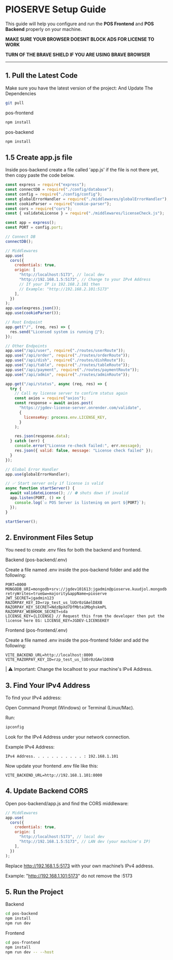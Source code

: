 # PIOSERVE Setup Guide

This guide will help you configure and run the **POS Frontend** and **POS Backend** properly on your machine.

**MAKE SURE YOUR BROWSER DOESNT BLOCK ADS FOR LICENSE TO WORK**

**TURN OF THE BRAVE SHIELD IF YOU ARE USING BRAVE BROWSER**

---

## 1. Pull the Latest Code

Make sure you have the latest version of the project:
And Update The Dependencies

```bash
git pull
```

pos-frontend

```bash
npm install
```

pos-backend

```bash
npm install
```

## 1.5 Create app.js file

Inside pos-backend create a file called 'app.js' if the file is not there yet, then copy paste the code below.

```js
const express = require("express");
const connectDB = require("./config/database");
const config = require("./config/config");
const globalErrorHandler = require("./middlewares/globalErrorHandler");
const cookieParser = require("cookie-parser");
const cors = require("cors");
const { validateLicense } = require("./middlewares/licenseCheck.js");

const app = express();
const PORT = config.port;

// Connect DB
connectDB();

// Middlewares
app.use(
  cors({
    credentials: true,
    origin: [
      "http://localhost:5173", // local dev
      "http://192.168.1.5:5173", // Change to your IPv4 Address
      // If your IP is 192.168.2.101 then
      // Example: "http://192.168.2.101:5173"
    ],
  })
);
app.use(express.json());
app.use(cookieParser());

// Root Endpoint
app.get("/", (req, res) => {
  res.send("Licensed system is running 🚀");
});

// Other Endpoints
app.use("/api/user", require("./routes/userRoute"));
app.use("/api/order", require("./routes/orderRoute"));
app.use("/api/dish", require("./routes/dishRoute"));
app.use("/api/table", require("./routes/tableRoute"));
app.use("/api/payment", require("./routes/paymentRoute"));
app.use("/api/admin", require("./routes/adminRoute"));

app.get("/api/status", async (req, res) => {
  try {
    // Call my license server to confirm status again
    const axios = require("axios");
    const response = await axios.post(
      "https://jgdev-license-server.onrender.com/validate",
      {
        licenseKey: process.env.LICENSE_KEY,
      }
    );

    res.json(response.data);
  } catch (err) {
    console.error("License re-check failed:", err.message);
    res.json({ valid: false, message: "License check failed" });
  }
});

// Global Error Handler
app.use(globalErrorHandler);

// ✅ Start server only if license is valid
async function startServer() {
  await validateLicense(); // ⛔ shuts down if invalid
  app.listen(PORT, () => {
    console.log(`☑️ POS Server is listening on port ${PORT}`);
  });
}

startServer();
```

## 2. Environment Files Setup

You need to create .env files for both the backend and frontend.

Backend (pos-backend/.env)

Create a file named .env inside the pos-backend folder and add the following:

```
PORT=8000
MONGODB_URI=mongodb+srv://jgdev101613:jgadmin@pioserve.kuudjol.mongodb.net/?retryWrites=true&w=majority&appName=pioserve
JWT_SECRET=jgadmin123
RAZORPAY_KEY_ID=rzp_test_us_lUOr0zGAelD8XB
RAZORPAY_KEY_SECRET=NdzBpXd7DfMbta1MbghskmPL
RAZORPAY_WEBHOOK_SECRET=sda
LICENSE_KEY={LICENSE} // Request this from the developer then put the license here EG: LICENSE_KEY=JGDEV-LICENSEKEY
```

Frontend (pos-frontend/.env)

Create a file named .env inside the pos-frontend folder and add the following:

```
VITE_BACKEND_URL=http://localhost:8000
VITE_RAZORPAY_KEY_ID=rzp_test_us_lUOr0zGAelD8XB
```

| ⚠️ Important: Change the localhost to your machine's IPv4 Address.

## 3. Find Your IPv4 Address

To find your IPv4 address:

Open Command Prompt (Windows) or Terminal (Linux/Mac).

Run:

```bash
ipconfig
```

Look for the IPv4 Address under your network connection.

Example IPv4 Address:

```nginx
IPv4 Address. . . . . . . . . . . : 192.168.1.101
```

Now update your frontend .env file like this:

```
VITE_BACKEND_URL=http://192.168.1.101:8000
```

## 4. Update Backend CORS

Open pos-backend/app.js and find the CORS middleware:

```js
// Middlewares
app.use(
  cors({
    credentials: true,
    origin: [
      "http://localhost:5173", // local dev
      "http://192.168.1.5:5173", // LAN dev (your machine's IP)
    ],
  })
);
```

Replace http://192.168.1.5:5173 with your own machine’s IPv4 address.

Example: "http://192.168.1.101:5173" do not remove the :5173

## 5. Run the Project

Backend

```bash
cd pos-backend
npm install
npm run dev
```

Frontend

```bash
cd pos-frontend
npm install
npm run dev -- --host
```
